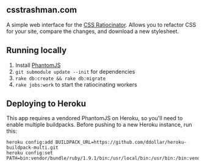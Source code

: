## csstrashman.com

A simple web interface for the [CSS
Ratiocinator](https://github.com/begriffs/css-ratiocinator).  Allows
you to refactor CSS for your site, compare the changes, and download
a new stylesheet.

## Running locally

1. Install [PhantomJS](http://phantomjs.org/)
1. `git submodule update --init` for dependencies
1. `rake db:create && rake db:migrate`
1. `rake jobs:work` to start the ratiocinating workers

## Deploying to Heroku

This app requires a vendored PhantomJS on Heroku, so you'll need to
enable multiple buildpacks. Before pushing to a new Heroku instance,
run this:

    heroku config:add BUILDPACK_URL=https://github.com/ddollar/heroku-buildpack-multi.git
    heroku config:set PATH=bin:vendor/bundle/ruby/1.9.1/bin:/usr/local/bin:/usr/bin:/bin:vendor/phantomjs/bin

